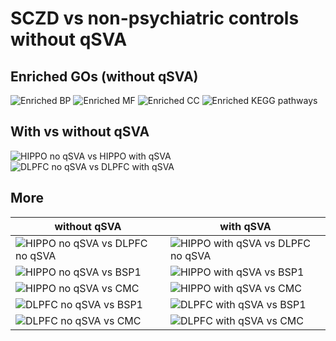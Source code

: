 SCZD vs non-psychiatric controls without qSVA
=============================================



## Enriched GOs (without qSVA)

![Enriched BP](pdf/go_de_genes_Page_1.png)
![Enriched MF](pdf/go_de_genes_Page_2.png)
![Enriched CC](pdf/go_de_genes_Page_3.png)
![Enriched KEGG pathways](pdf/go_de_genes_Page_4.png)

## With vs without qSVA

![HIPPO no qSVA vs HIPPO with qSVA](pdf/scatter_models_Page_6.png)
![DLPFC no qSVA vs DLPFC with qSVA](pdf/scatter_models_Page_7.png)


## More

| without qSVA  | with qSVA  |
|---|---|
| ![HIPPO no qSVA vs DLPFC no qSVA](pdf/scatter_models_Page_1.png)  | ![HIPPO with qSVA vs DLPFC no qSVA](pdf/original/scatter_models_Page_1.png)  |
| ![HIPPO no qSVA vs BSP1](pdf/scatter_models_Page_2.png)  | ![HIPPO with qSVA vs BSP1](pdf/original/scatter_models_Page_2.png)  |
| ![HIPPO no qSVA vs CMC](pdf/scatter_models_Page_3.png)  |  ![HIPPO with qSVA vs CMC](pdf/original/scatter_models_Page_3.png) |
| ![DLPFC no qSVA vs BSP1](pdf/scatter_models_Page_4.png)  |  ![DLPFC with qSVA vs BSP1](pdf/original/scatter_models_Page_4.png) |
| ![DLPFC no qSVA vs CMC](pdf/scatter_models_Page_5.png)  |  ![DLPFC with qSVA vs CMC](pdf/original/scatter_models_Page_5.png) |



